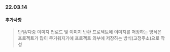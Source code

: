 ### 22.03.14
#### 추가사항
> 단일/다중 이미지 업로드 및 이미지 반환
> 프로젝트에 이미지를 저장하는 방식은 프로젝트가 많이 무거워지기에
    프로젝트 외부에 저장하는 방식(고정주소)으로 작성